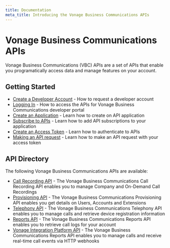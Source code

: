 ```yaml
---
title: Documentation
meta_title: Introducing the Vonage Business Communications APIs
---
```


#  Vonage Business Communications APIs

Vonage Business Communications (VBC) APIs are a set of APIs that enable you programatically access data and manage features on your account.

## Getting Started

* [Create a Developer Account](/getting-started/create-a-developer-account) - How to request a developer account
* [Logging In](/getting-started/logging-in) - How to access the APIs for Vonage Business Communications developer portal
* [Create an Application](/getting-started/create-an-application) - Learn how to create on API application
* [Subscribe to APIs](/getting-started/subscribe-to-apis) - Learn how to add API subscriptions to your application
* [Create an Access Token](/getting-started/create-an-access-token) - Learn how to authenticate to APIs
* [Making an API request](/getting-started/make-an-api-request) - Learn how to make an API request with your access token

## API Directory

The following Vonage Business Communications APIs are available:

* [Call Recording API](/api/call-recording) - The Vonage Business Communications Call Recording API enables you to manage Company and On-Demand Call Recordings
* [Provisioning API](/api/provisioning) - The Vonage Business Communications Provisioning API enables you get details on Users, Accounts and Extensions
* [Telephony API](/api/telephony) - The Vonage Business Communications Telephony API enables you to manage calls and retrieve device registration information
* [Reports API](/api/reports) - The Vonage Business Communications Reports API enables you to retrieve call logs for your account
* [Vonage Integration Platform API](/api/vonage-integration-platform) - The Vonage Business Communications Reports API enables you to manage calls and receive real-time call events via HTTP webhooks